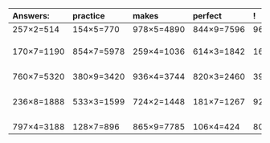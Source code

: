 | Answers: | practice | makes | perfect | ! |
| :--- | :--- | :--- | :--- | :--- |
| 257×2=514 | 154×5=770 | 978×5=4890 | 844×9=7596 | 966×2=1932 | 
|   |   |   |   |   | 
|   |   |   |   |   | 
|   |   |   |   |   | 
| 170×7=1190 | 854×7=5978 | 259×4=1036 | 614×3=1842 | 167×3=501 | 
|   |   |   |   |   | 
|   |   |   |   |   | 
|   |   |   |   |   | 
|   |   |   |   |   | 
| 760×7=5320 | 380×9=3420 | 936×4=3744 | 820×3=2460 | 390×2=780 | 
|   |   |   |   |   | 
|   |   |   |   |   | 
|   |   |   |   |   | 
|   |   |   |   |   | 
| 236×8=1888 | 533×3=1599 | 724×2=1448 | 181×7=1267 | 924×9=8316 | 
|   |   |   |   |   | 
|   |   |   |   |   | 
|   |   |   |   |   | 
|   |   |   |   |   | 
| 797×4=3188 | 128×7=896 | 865×9=7785 | 106×4=424 | 807×6=4842 | 
